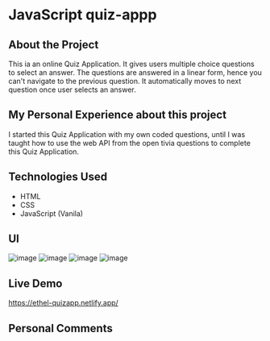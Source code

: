 # JavaScript quiz-appp
## About the Project
This ia an online Quiz Application. It gives users multiple choice questions to select an answer. 
The questions are answered in a linear form, hence you can't navigate to the previous question. It automatically moves to next question once user selects an answer.

## My Personal Experience about this project
I started this Quiz Application with my own coded questions, until I was taught how to use the web API from the open tivia questions to complete this Quiz Application.

## Technologies Used
- HTML
- CSS
- JavaScript (Vanila)

## UI

![image](https://user-images.githubusercontent.com/88440439/167891176-1d61cf48-2f43-4028-964a-2b92f2438534.png)
![image](https://user-images.githubusercontent.com/88440439/167891210-36753b3a-e8e4-4e99-bde4-bd51692b2fcd.png)
![image](https://user-images.githubusercontent.com/88440439/167891238-066a0b05-f98c-4a9d-be28-96b8d5c99ad6.png)
![image](https://user-images.githubusercontent.com/88440439/167891254-c6262127-4a84-4836-b6b8-143efbc143d4.png)

## Live Demo
https://ethel-quizapp.netlify.app/

## Personal Comments
